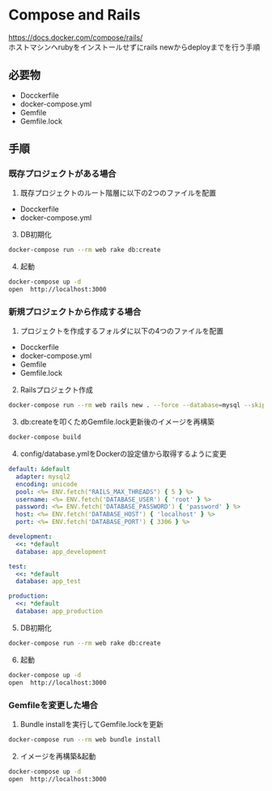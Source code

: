 # Compose and Rails

https://docs.docker.com/compose/rails/  
ホストマシンへrubyをインストールせずにrails newからdeployまでを行う手順

## 必要物
- Docckerfile
- docker-compose.yml
- Gemfile
- Gemfile.lock

## 手順

### 既存プロジェクトがある場合

1. 既存プロジェクトのルート階層に以下の2つのファイルを配置
- Docckerfile
- docker-compose.yml

3. DB初期化
```bash
docker-compose run --rm web rake db:create
```

4. 起動
```bash
docker-compose up -d
open  http://localhost:3000
```

### 新規プロジェクトから作成する場合

1. プロジェクトを作成するフォルダに以下の4つのファイルを配置
- Docckerfile
- docker-compose.yml
- Gemfile
- Gemfile.lock

2. Railsプロジェクト作成
```bash
docker-compose run --rm web rails new . --force --database=mysql --skip-bundle
```

3. db:createを叩くためGemfile.lock更新後のイメージを再構築
```bash
docker-compose build
```

4. config/database.ymlをDockerの設定値から取得するように変更
```yml
default: &default
  adapter: mysql2
  encoding: unicode
  pool: <%= ENV.fetch("RAILS_MAX_THREADS") { 5 } %>
  username: <%= ENV.fetch('DATABASE_USER') { 'root' } %>
  password: <%= ENV.fetch('DATABASE_PASSWORD') { 'password' } %>
  host: <%= ENV.fetch('DATABASE_HOST') { 'localhost' } %>
  port: <%= ENV.fetch('DATABASE_PORT') { 3306 } %>

development:
  <<: *default
  database: app_development

test:
  <<: *default
  database: app_test

production:
  <<: *default
  database: app_production
```

5. DB初期化
```bash
docker-compose run --rm web rake db:create
```

6. 起動
```bash
docker-compose up -d
open  http://localhost:3000
```

### Gemfileを変更した場合

1. Bundle installを実行してGemfile.lockを更新
```bash
docker-compose run --rm web bundle install
```

2. イメージを再構築&起動
```bash
docker-compose up -d
open  http://localhost:3000
```
